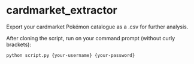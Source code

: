 # cardmarket_extractor
Export your cardmarket Pokémon catalogue as a .csv for further analysis.

After cloning the script, run on your command prompt (without curly brackets):

`python script.py {your-username} {your-password}`
